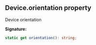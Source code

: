 
## Device.orientation property

Device orientation

**Signature:**

```typescript
static get orientation(): string;
```
